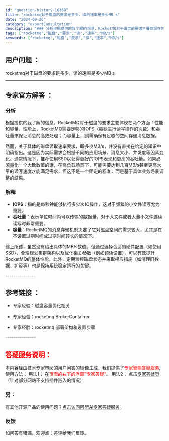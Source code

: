 ```yaml
---
id: "question-history-16369"
title: "rocketmq对于磁盘的要求是多少，读的速率是多少MB s"
date: "2024-09-26"
category: "expertConsultation"
description: "### 分析根据提供的我了解的信息，RocketMQ对于磁盘的要求主要体现在两个方面：性能和容量。性能上，RocketMQ需要足够的IOPS（每秒进行读写操作的次数）和吞吐量来保证消息的高效处理；而容量上，则需确保有足够的空间存储消息数据。然而，关于具体的磁盘读取速率要求，即多少MB/s，并没有直接"
tags: ["rocketmq","磁盘","要求","读","速率","MB/s"]
keywords: ["rocketmq","磁盘","要求","读","速率","MB/s"]
---
```


## 用户问题 ： 
 rocketmq对于磁盘的要求是多少，读的速率是多少MB s  

---------------
## 专家官方解答 ：

### 分析

根据提供的我了解的信息，RocketMQ对于磁盘的要求主要体现在两个方面：性能和容量。性能上，RocketMQ需要足够的IOPS（每秒进行读写操作的次数）和吞吐量来保证消息的高效处理；而容量上，则需确保有足够的空间存储消息数据。

然而，关于具体的磁盘读取速率要求，即多少MB/s，并没有直接在给定的知识中明确指出。这是因为实际需求会根据不同的应用场景、消息大小、并发度等因素变化。通常情况下，推荐使用SSD以获得更好的IOPS表现和更高的吞吐量。如果必须量化一个大致数值的话，在高负载场景下，可能需要达到几百MB/s甚至更高水平的读写速度才能满足需求，但这不是一个固定的标准，而是基于具体业务场景调整的结果。

### 解释

- **IOPS**：指的是每秒钟能够执行多少次IO操作，这对于频繁的小文件读写尤为重要。
- **吞吐量**：表示单位时间内可以传输的数据量，对于大文件或者大量小文件连续读写时非常重要。
- **容量**：RocketMQ的消息存储机制决定了它对磁盘空间的需求较大，尤其是在不设置过期时间或过期时间较长的情况下。

综上所述，虽然没有给出具体的MB/s数值，但通过选择合适的硬件配置（如使用SSD）、合理规划集群架构以及优化相关参数（例如预读设置），可以有效提升RocketMQ的整体性能。此外，定期监控磁盘状态并采取相应措施（如清理旧数据、扩容等）也是保持系统稳定运行的关键。


<font color="#949494">---------------</font> 


## 参考链接 ：

* 专家经验：磁盘容量优化相关 
 
 * 专家经验：rocketmq  BrokerContainer 
 
 * 专家经验：rocketmq  部署架构和设置步骤 


 <font color="#949494">---------------</font> 
 


## <font color="#FF0000">答疑服务说明：</font> 

本内容经由技术专家审阅的用户问答的镜像生成，我们提供了<font color="#FF0000">专家智能答疑服务</font>,使用方法：
用法1： 在<font color="#FF0000">页面的右下的浮窗”专家答疑“</font>。
用法2： 点击[专家答疑页](https://answer.opensource.alibaba.com/docs/intro)（针对部分网站不支持插件嵌入的情况）
### 另：


有其他开源产品的使用问题？[点击访问阿里AI专家答疑服务](https://answer.opensource.alibaba.com/docs/intro)。
### 反馈
如问答有错漏，欢迎点：[差评](https://ai.nacos.io/user/feedbackByEnhancerGradePOJOID?enhancerGradePOJOId=17219)给我们反馈。
